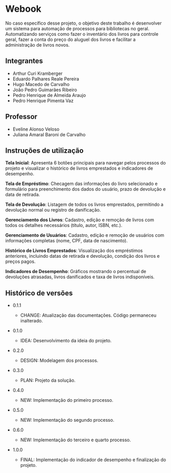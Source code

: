 # Webook

No caso específico desse projeto, o objetivo deste trabalho  é desenvolver um sistema para automação de processos para bibliotecas no geral.   Automatizando serviços como fazer o inventário dos livros para controle geral, fazer a conta do preço do aluguel dos livros e facilitar a administração de livros novos.

## Integrantes

* Arthur Curi Kramberger
* Eduardo Palhares Reale Pereira
* Hugo Macedo de Carvalho
* João Pedro Guimarães Ribeiro
* Pedro Henrique de Almeida Araujo
* Pedro Henrique Pimenta Vaz

## Professor

* Eveline Alonso Veloso
* Juliana Amaral Baroni de Carvalho

## Instruções de utilização

**Tela Inicial**:
Apresenta 6 botões principais para navegar pelos processos do projeto e visualizar o histórico de livros emprestados e indicadores de desempenho.

**Tela de Empréstimo**:
Checagem das informações do livro selecionado e formulário para preenchimento dos dados do usuário, prazo de devolução e data de retirada.

**Tela de Devolução**:
Listagem de todos os livros emprestados, permitindo a devolução normal ou registro de danificação.

**Gerenciamento dos Livros**:
Cadastro, edição e remoção de livros com todos os detalhes necessários (título, autor, ISBN, etc.).

**Gerenciamento de Usuários**:
Cadastro, edição e remoção de usuários com informações completas (nome, CPF, data de nascimento).

**Histórico de Livros Emprestados**:
Visualização dos empréstimos anteriores, incluindo datas de retirada e devolução, condição dos livros e preços pagos.

**Indicadores de Desempenho**:
Gráficos mostrando o percentual de devoluções atrasadas, livros danificados e taxa de livros indisponíveis.
## Histórico de versões

* 0.1.1
   * CHANGE: Atualização das documentações. Código permaneceu inalterado.
  
* 0.1.0
   * IDEA: Desenvolvimento da ideia do projeto.

* 0.2.0
   * DESIGN: Modelagem dos processos.
     
* 0.3.0
  
   * PLAN: Projeto da solução.
* 0.4.0
  
   * NEW: Implementação do primeiro processo.
* 0.5.0
  
   * NEW: Implementação do segundo processo.
* 0.6.0
  
   * NEW: Implementação do terceiro e quarto processo.
* 1.0.0
  
   * FINAL: Implementação do indicador de desempenho e finalização do projeto.

